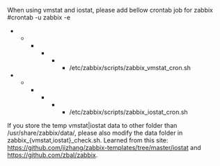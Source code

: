 When using vmstat and iostat, please add bellow crontab job for zabbix
#crontab -u zabbix -e

* * * * * * /etc/zabbix/scripts/zabbix_vmstat_cron.sh
* * * * * * /etc/zabbix/scripts/zabbix_iostat_cron.sh

If you store the temp vmstat|iostat data to other folder than /usr/share/zabbix/data/, please also modify the data folder in zabbix_{vmstat,iostat}_check.sh.
Learned from this site:
https://github.com/jizhang/zabbix-templates/tree/master/iostat and 
https://github.com/zbal/zabbix.
